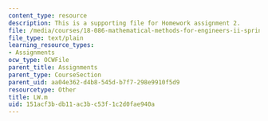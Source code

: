 ```yaml
---
content_type: resource
description: This is a supporting file for Homework assignment 2.
file: /media/courses/18-086-mathematical-methods-for-engineers-ii-spring-2006/151acf3bdb11ac3bc53f1c2d0fae940a_LW.m
file_type: text/plain
learning_resource_types:
- Assignments
ocw_type: OCWFile
parent_title: Assignments
parent_type: CourseSection
parent_uid: aa04e362-d4b8-545d-b7f7-298e9910f5d9
resourcetype: Other
title: LW.m
uid: 151acf3b-db11-ac3b-c53f-1c2d0fae940a
---
```

